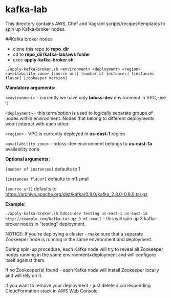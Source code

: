 kafka-lab
=========
This directory contains AWS, Chef and Vagrant scripts/recipes/templates to spin up Kafka-broker nodes.

##Kafka broker nodes

- clone this repo to **repo_dir**
- cd to **repo_dir/kafka-lab/aws folder**
- exec **apply-kafka-broker.sh**:

```
./apply-kafka-broker.sh <environment> <deployment> <region> <availability zone> [source url] [number of instances] [instances flavor] [zookeeper version]
```

**Mandatory arguments:**

`<environment>` - currently we have only **bdoss-dev** environment in VPC, use it

`<deployment>` - this term/option is used to logically separate groups of nodes within environment. Nodes that belong to different deployments won't interact with each other.

`<region>` - VPC is currently deployed in **us-east-1** region

`<availability zone>` - bdoss-dev environment belongs to **us-east-1a** availability zone

**Optional arguments:**

`[number of instances]` defaults to 1

`[instances flavor]` defaults to m1.small

`[source url]` defaults to https://archive.apache.org/dist/kafka/0.8.0/kafka_2.8.0-0.8.0.tar.gz

**Example:**

`./apply-kafka-broker.sh bdoss-dev testing us-east-1 us-east-1a http://example.com/kafka.tar.gz 3 m1.small` - this will spin up 3 kafka-broker nodes in "testing" deployment.

NOTICE: If you're deploying a cluster - make sure that a separate Zookeeper node is running in the same environment and deployment.

During spin-up procedure, each Kafka node will try to reveal all Zookeeper nodes running in the same environment+deployment and will configure itself against them.

If no Zookeeper(s) found - each Kafka node will install Zookeeper locally and will rely on it.

If you want to remove your deployment - just delete a corresponding CloudFormation stack in AWS Web Console.